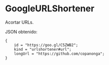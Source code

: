 # GoogleURLShortener
Acortar URLs.

JSON obtenido:

```
{
    id = "https://goo.gl/C5ZWB2";
    kind = "urlshortener#url";
    longUrl = "https://github.com/copanonga";
}
```
